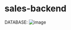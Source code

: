 # sales-backend

DATABASE: 
![image](https://user-images.githubusercontent.com/101606140/190525053-5f92e685-f553-44ea-b735-354f59aa1bce.png)


